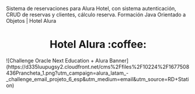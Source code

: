 Sistema de reservaciones para Alura Hotel, con sistema autenticación, CRUD de reservas y clientes, cálculo reserva. 
Formación Java Orientado a Objetos | Hotel Alura

<h1 align="center">Hotel Alura :coffee:</h1>
![Challenge Oracle Next Education + Alura Banner](https://d335luupugsy2.cloudfront.net/cms%2Ffiles%2F10224%2F1677508436Prancheta_1.png?utm_campaign=alura_latam_-_challenge_email_projeto_6_esp&utm_medium=email&utm_source=RD+Station)
